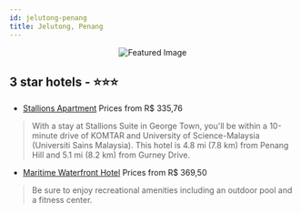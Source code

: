 ```yaml
---
id: jelutong-penang
title: Jelutong, Penang
---
```


<center><img src="https://i.travelapi.com/hotels/17000000/16480000/16479300/16479207/5f2355e9_z.jpg" alt="Featured Image" /></center>


##  3 star hotels - ⭐️⭐️⭐️

-    [Stallions Apartment](https://us.hurb.com/hotels/jelutong/stallions-apartment-JNP-JP418268?cmp=18055) Prices from R$ 335,76
   > With a stay at Stallions Suite in George Town, you'll be within a 10-minute drive of KOMTAR and University of Science-Malaysia (Universiti Sains Malaysia). This hotel is 4.8 mi (7.8 km) from Penang Hill and 5.1 mi (8.2 km) from Gurney Drive.
-    [Maritime Waterfront Hotel](https://us.hurb.com/hotels/jelutong/maritime-waterfront-hotel-JNP-JP598888?cmp=18055) Prices from R$ 369,50
   > Be sure to enjoy recreational amenities including an outdoor pool and a fitness center.
